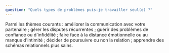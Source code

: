 ```yaml
---
question: "Quels types de problèmes puis-je travailler seul(e) ?"
---
```

Parmi les thèmes courants : améliorer la communication avec votre partenaire ; gérer les disputes récurrentes ; guérir des problèmes de confiance ou d'infidélité ; faire face à la distance émotionnelle ou au manque d'intimité ; décider de poursuivre ou non la relation ; apprendre des schémas relationnels plus sains.
